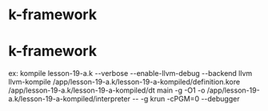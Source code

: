 # k-framework
# k-framework

ex: kompile lesson-19-a.k  --verbose --enable-llvm-debug --backend llvm
llvm-kompile /app/lesson-19-a.k/lesson-19-a-kompiled/definition.kore /app/lesson-19-a.k/lesson-19-a-kompiled/dt main -g -O1 -o /app/lesson-19-a.k/lesson-19-a-kompiled/interpreter -- -g
krun -cPGM=0 --debugger

